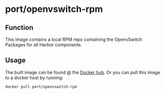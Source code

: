# port/openvswitch-rpm

## Function

This image contains a local RPM repo containing the OpenvSwitch Packages for all Harbor components.

## Usage

The built image can be found @ the [Docker hub](https://hub.docker.com/r/port/openvswitch-rpm/). Or you can pull this image to a docker host by running:
```bash
docker pull port/openvswitch-rpm
```

